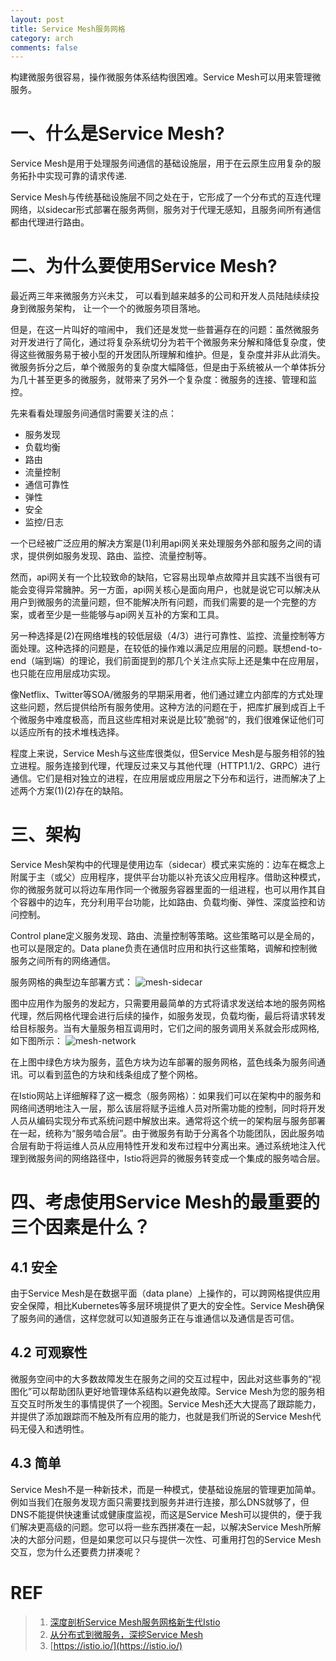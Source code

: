```yaml
---
layout: post
title: Service Mesh服务网格
category: arch
comments: false
---
```


构建微服务很容易，操作微服务体系结构很困难。Service Mesh可以用来管理微服务。

# 一、什么是Service Mesh?

Service Mesh是用于处理服务间通信的基础设施层，用于在云原生应用复杂的服务拓扑中实现可靠的请求传递.

Service Mesh与传统基础设施层不同之处在于，它形成了一个分布式的互连代理网络，以sidecar形式部署在服务两侧，服务对于代理无感知，且服务间所有通信都由代理进行路由。

# 二、为什么要使用Service Mesh?

最近两三年来微服务方兴未艾， 可以看到越来越多的公司和开发人员陆陆续续投身到微服务架构， 让一个一个的微服务项目落地。

但是，在这一片叫好的喧闹中， 我们还是发觉一些普遍存在的问题：虽然微服务对开发进行了简化，通过将复杂系统切分为若干个微服务来分解和降低复杂度，使得这些微服务易于被小型的开发团队所理解和维护。但是，复杂度并非从此消失。微服务拆分之后，单个微服务的复杂度大幅降低，但是由于系统被从一个单体拆分为几十甚至更多的微服务，就带来了另外一个复杂度：微服务的连接、管理和监控。

先来看看处理服务间通信时需要关注的点：

- 服务发现
- 负载均衡
- 路由
- 流量控制
- 通信可靠性
- 弹性
- 安全
- 监控/日志

一个已经被广泛应用的解决方案是(1)利用api网关来处理服务外部和服务之间的请求，提供例如服务发现、路由、监控、流量控制等。

然而，api网关有一个比较致命的缺陷，它容易出现单点故障并且实践不当很有可能会变得异常臃肿。另一方面，api网关核心是面向用户，也就是说它可以解决从用户到微服务的流量问题，但不能解决所有问题，而我们需要的是一个完整的方案，或者至少是一些能够与api网关互补的方案和工具。

另一种选择是(2)在网络堆栈的较低层级（4/3）进行可靠性、监控、流量控制等方面处理。这种选择的问题是，在较低的操作难以满足应用层的问题。联想end-to-end（端到端）的理论，我们前面提到的那几个关注点实际上还是集中在应用层，也只能在应用层成功实现。

像Netflix、Twitter等SOA/微服务的早期采用者，他们通过建立内部库的方式处理这些问题，然后提供给所有服务使用。这种方法的问题在于，把库扩展到成百上千个微服务中难度极高，而且这些库相对来说是比较”脆弱“的，我们很难保证他们可以适应所有的技术堆栈选择。

程度上来说，Service Mesh与这些库很类似，但Service Mesh是与服务相邻的独立进程。服务连接到代理，代理反过来又与其他代理（HTTP1.1/2、GRPC）进行通信。它们是相对独立的进程，在应用层或应用层之下分布和运行，进而解决了上述两个方案(1)(2)存在的缺陷。

# 三、架构

Service Mesh架构中的代理是使用边车（sidecar）模式来实施的：边车在概念上附属于主（或父）应用程序，提供平台功能以补充该父应用程序。借助这种模式，你的微服务就可以将边车用作同一个微服务容器里面的一组进程，也可以用作其自个容器中的边车，充分利用平台功能，比如路由、负载均衡、弹性、深度监控和访问控制。

Control plane定义服务发现、路由、流量控制等策略。这些策略可以是全局的，也可以是限定的。Data plane负责在通信时应用和执行这些策略，调解和控制微服务之间所有的网络通信。

服务网格的典型边车部署方式：
![mesh-sidecar](/images/201808/mesh-sidecar.jpg "mesh sidecar")

图中应用作为服务的发起方，只需要用最简单的方式将请求发送给本地的服务网格代理，然后网格代理会进行后续的操作，如服务发现，负载均衡，最后将请求转发给目标服务。当有大量服务相互调用时，它们之间的服务调用关系就会形成网格,如下图所示：
![mesh-network](/images/201808/mesh-network.jpg "mesh network")

在上图中绿色方块为服务，蓝色方块为边车部署的服务网格，蓝色线条为服务间通讯。可以看到蓝色的方块和线条组成了整个网格。

在Istio网站上详细解释了这一概念（服务网格）：如果我们可以在架构中的服务和网络间透明地注入一层，那么该层将赋予运维人员对所需功能的控制，同时将开发人员从编码实现分布式系统问题中解放出来。通常将这个统一的架构层与服务部署在一起，统称为“服务啮合层”。由于微服务有助于分离各个功能团队，因此服务啮合层有助于将运维人员从应用特性开发和发布过程中分离出来。通过系统地注入代理到微服务间的网络路径中，Istio将迥异的微服务转变成一个集成的服务啮合层。

# 四、考虑使用Service Mesh的最重要的三个因素是什么？

## 4.1 安全

由于Service Mesh是在数据平面（data plane）上操作的，可以跨网格提供应用安全保障，相比Kubernetes等多层环境提供了更大的安全性。Service Mesh确保了服务间的通信，这样您就可以知道服务正在与谁通信以及通信是否可信。

## 4.2 可观察性

微服务空间中的大多数故障发生在服务之间的交互过程中，因此对这些事务的“视图化”可以帮助团队更好地管理体系结构以避免故障。Service Mesh为您的服务相互交互时所发生的事情提供了一个视图。Service Mesh还大大提高了跟踪能力，并提供了添加跟踪而不触及所有应用的能力，也就是我们所说的Service Mesh代码无侵入和透明性。

## 4.3 简单

Service Mesh不是一种新技术，而是一种模式，使基础设施层的管理更加简单。例如当我们在服务发现方面只需要找到服务并进行连接，那么DNS就够了，但DNS不能提供快速重试或健康度监视，而这是Service Mesh可以提供的，便于我们解决更高级的问题。您可以将一些东西拼凑在一起，以解决Service Mesh所解决的大部分问题，但是如果您可以只与提供一次性、可重用打包的Service Mesh交互，您为什么还要费力拼凑呢？

# REF
> 1. [深度剖析Service Mesh服务网格新生代Istio](https://blog.csdn.net/chenhaifeng2016/article/details/78609208)  
> 2. [从分布式到微服务，深挖Service Mesh](https://blog.csdn.net/karamos/article/details/80132289)  
> 3. [https://istio.io/](https://istio.io/)

